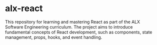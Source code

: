 # alx-react
This repository for learning and mastering React as part of the ALX Software Engineering curriculum. The project aims to introduce fundamental concepts of React development, such as components, state management, props, hooks, and event handling. 
